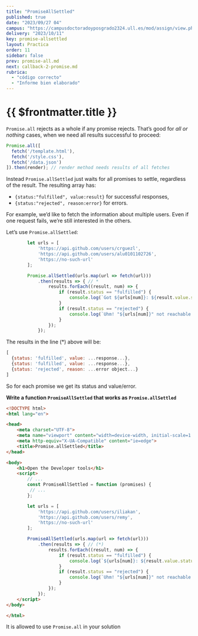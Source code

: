 ```yaml
---
title: "PromiseAllSettled"
published: true
date: "2023/09/27 04"
campus: "https://campusdoctoradoyposgrado2324.ull.es/mod/assign/view.php?id=4066"
delivery: "2023/10/11"
key: promise-allsettled
layout: Practica
order: 11
sidebar: false
prev: promise-all.md
next: callback-2-promise.md
rubrica:
  - "código correcto"
  - "Informe bien elaborado"
---
```


# {{ $frontmatter.title }}


`Promise.all` rejects as a whole if any promise rejects. That’s good for *all or nothing* cases, when we need all results successful to proceed:

```js
Promise.all([
  fetch('/template.html'),
  fetch('/style.css'),
  fetch('/data.json')
]).then(render); // render method needs results of all fetches
```

Instead `Promise.allSettled` just waits for all promises to settle, regardless of the result. The resulting array has:


* `{status:"fulfilled", value:result}` for successful responses,
* `{status:"rejected", reason:error}` for errors.

For example, we’d like to fetch the information about multiple users. Even if one request fails, we’re still interested in the others.

Let’s use `Promise.allSettled`:

```js
        let urls = [
            'https://api.github.com/users/crguezl',
            'https://api.github.com/users/alu0101102726',
            'https://no-such-url'
        ];

        Promise.allSettled(urls.map(url => fetch(url)))
            .then(results => { // *
                results.forEach((result, num) => {
                    if (result.status == "fulfilled") {
                        console.log(`Got ${urls[num]}: ${result.value.status}`);
                    }
                    if (result.status == "rejected") {
                        console.log(`Uhm! "${urls[num]}" not reachable:\n${result.reason}`);
                    }
                });
            });
```

The results in the line (*) above will be:

```js
[
  {status: 'fulfilled', value: ...response...},
  {status: 'fulfilled', value: ...response...},
  {status: 'rejected', reason: ...error object...}
]
```

So for each promise we get its status and value/error.

**Write a function `PromiseAllSettled` that works as `Promise.allSettled`**

```html
<!DOCTYPE html>
<html lang="en">

<head>
    <meta charset="UTF-8">
    <meta name="viewport" content="width=device-width, initial-scale=1.0">
    <meta http-equiv="X-UA-Compatible" content="ie=edge">
    <title>Promise.allSettled</title>
</head>

<body>
    <h1>Open the Developer tools</h1>
    <script>
        // ...
        const PromiseAllSettled = function (promises) {
         // ...
        };

        let urls = [
            'https://api.github.com/users/iliakan',
            'https://api.github.com/users/remy',
            'https://no-such-url'
        ];

        PromiseAllSettled(urls.map(url => fetch(url)))
            .then(results => { // (*)
                results.forEach((result, num) => {
                    if (result.status == "fulfilled") {
                        console.log(`${urls[num]}: ${result.value.status}`);
                    }
                    if (result.status == "rejected") {
                        console.log(`Uhm! "${urls[num]}" not reachable:\n${result.reason}`);
                    }
                });
            });
    </script>
</body>

</html>
```

It is allowed to use `Promise.all` in your solution